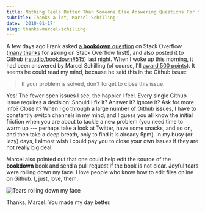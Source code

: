```yaml
---
title: Nothing Feels Better Than Someone Else Answering Questions For You
subtitle: Thanks a lot, Marcel Schilling!
date: '2018-01-17'
slug: thanks-marcel-schilling
---
```


A few days ago Frank asked [a **bookdown** question](https://stackoverflow.com/q/48247787/559676) on Stack Overflow ([many thanks](/en/2017/08/so-gh-email/) for asking on Stack Overflow first!), and also posted it to Github ([rstudio/bookdown#515](https://github.com/rstudio/bookdown/issues/515)) last night. When I woke up this morning, it had been answered by Marcel Schilling (of course, I'll [award 500 points](/en/2017/12/so-bounties/)). It seems he could read my mind, because he said this in the Github issue:

> If your problem is solved, don't forget to close this issue.

Yes! The fewer open issues I see, the happier I feel. Every single Github issue requires a decision: Should I fix it? Answer it? Ignore it? Ask for more info? Close it? When I go through a large number of Github issues, I have to constantly switch channels in my mind, and I guess you all know the initial friction when you are about to tackle a new problem (you need time to warm up --- perhaps take a look at Twitter, have some snacks, and so on, and then take a deep breath, only to find it is already 5pm). In my busy (or lazy) days, I almost wish I could pay you to close your own issues if they are not really big deal.

Marcel also pointed out that one could help edit the source of the **bookdown** book and send a pull request if the book is not clear. Joyful tears were rolling down my face. I love people who know how to edit files online on Github. I, just, love, them.

![Tears rolling down my face](https://db.yihui.org/images/gaocheng-wuliuyi.jpg)

Thanks, Marcel. You made my day better.

